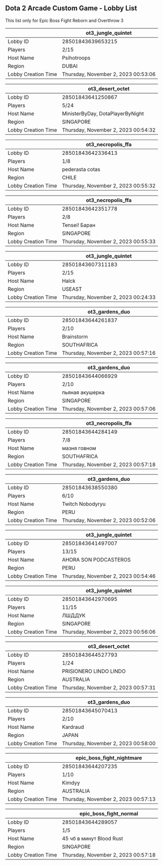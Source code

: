 ## Dota 2 Arcade Custom Game - Lobby List

This list only for Epic Boss Fight Reborn and Overthrow 3

|  | ot3_jungle_quintet |
| ------ | ------ |
| Lobby ID | 28501843639653215 |
| Players | 2/15 |
| Host Name | Psihotroops |
| Region | DUBAI |
| Lobby Creation Time | Thursday, November 2, 2023 00:53:06 |


|  | ot3_desert_octet |
| ------ | ------ |
| Lobby ID | 28501843641250867 |
| Players | 5/24 |
| Host Name | MinisterByDay, DotaPlayerByNight |
| Region | SINGAPORE |
| Lobby Creation Time | Thursday, November 2, 2023 00:54:32 |


|  | ot3_necropolis_ffa |
| ------ | ------ |
| Lobby ID | 28501843642336413 |
| Players | 1/8 |
| Host Name | pederasta cotas |
| Region | CHILE |
| Lobby Creation Time | Thursday, November 2, 2023 00:55:32 |


|  | ot3_necropolis_ffa |
| ------ | ------ |
| Lobby ID | 28501843642351778 |
| Players | 2/8 |
| Host Name | Tensei! Баран |
| Region | SINGAPORE |
| Lobby Creation Time | Thursday, November 2, 2023 00:55:33 |


|  | ot3_jungle_quintet |
| ------ | ------ |
| Lobby ID | 28501843607311183 |
| Players | 2/15 |
| Host Name | Halck |
| Region | USEAST |
| Lobby Creation Time | Thursday, November 2, 2023 00:24:33 |


|  | ot3_gardens_duo |
| ------ | ------ |
| Lobby ID | 28501843644261837 |
| Players | 2/10 |
| Host Name | Brainstorm |
| Region | SOUTHAFRICA |
| Lobby Creation Time | Thursday, November 2, 2023 00:57:16 |


|  | ot3_gardens_duo |
| ------ | ------ |
| Lobby ID | 28501843644066929 |
| Players | 2/10 |
| Host Name | пьяная акушерка |
| Region | SINGAPORE |
| Lobby Creation Time | Thursday, November 2, 2023 00:57:06 |


|  | ot3_necropolis_ffa |
| ------ | ------ |
| Lobby ID | 28501843644284149 |
| Players | 7/8 |
| Host Name | мазня говном |
| Region | SOUTHAFRICA |
| Lobby Creation Time | Thursday, November 2, 2023 00:57:18 |


|  | ot3_gardens_duo |
| ------ | ------ |
| Lobby ID | 28501843638550380 |
| Players | 6/10 |
| Host Name | Twitch Nobodyryu |
| Region | PERU |
| Lobby Creation Time | Thursday, November 2, 2023 00:52:06 |


|  | ot3_jungle_quintet |
| ------ | ------ |
| Lobby ID | 28501843641497007 |
| Players | 13/15 |
| Host Name | AHORA SON PODCASTEROS |
| Region | PERU |
| Lobby Creation Time | Thursday, November 2, 2023 00:54:46 |


|  | ot3_jungle_quintet |
| ------ | ------ |
| Lobby ID | 28501843642970695 |
| Players | 11/15 |
| Host Name | ЛШДДУК |
| Region | SINGAPORE |
| Lobby Creation Time | Thursday, November 2, 2023 00:56:06 |


|  | ot3_desert_octet |
| ------ | ------ |
| Lobby ID | 28501843644527793 |
| Players | 1/24 |
| Host Name | PRISIONERO LINDO LINDO |
| Region | AUSTRALIA |
| Lobby Creation Time | Thursday, November 2, 2023 00:57:31 |


|  | ot3_gardens_duo |
| ------ | ------ |
| Lobby ID | 28501843645070413 |
| Players | 2/10 |
| Host Name | Kаrdraud |
| Region | JAPAN |
| Lobby Creation Time | Thursday, November 2, 2023 00:58:00 |


|  | epic_boss_fight_nightmare |
| ------ | ------ |
| Lobby ID | 28501843644207235 |
| Players | 1/10 |
| Host Name | Kimdyy |
| Region | AUSTRALIA |
| Lobby Creation Time | Thursday, November 2, 2023 00:57:13 |


|  | epic_boss_fight_normal |
| ------ | ------ |
| Lobby ID | 28501843644289057 |
| Players | 1/5 |
| Host Name | 45 чб в минут Blood Rust |
| Region | SINGAPORE |
| Lobby Creation Time | Thursday, November 2, 2023 00:57:18 |


